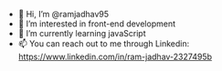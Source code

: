 - 👋 Hi, I’m @ramjadhav95
- 👀 I’m interested in front-end development
- 🌱 I’m currently learning javaScript
- 📫 You can reach out to me through Linkedin: https://www.linkedin.com/in/ram-jadhav-2327495b

<!---
ramjadhav95/ramjadhav95 is a ✨ special ✨ repository because its `README.md` (this file) appears on your GitHub profile.
You can click the Preview link to take a look at your changes.
--->
